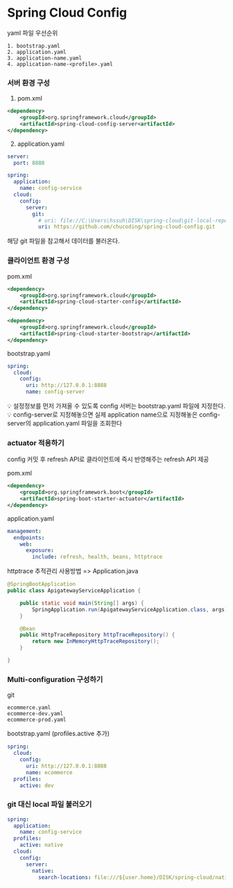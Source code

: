 # Spring Cloud Config

yaml 파일 우선순위
```
1. bootstrap.yaml
2. application.yaml
3. application-name.yaml
4. application-name-<profile>.yaml
```
### 서버 환경 구성
1. pom.xml
```xml
<dependency>
    <groupId>org.springframework.cloud</groupId>
    <artifactId>spring-cloud-config-server<artifactId>
</dependency>
```

2. application.yaml
```yaml
server:
  port: 8888

spring:
  application:
    name: config-service
  cloud:
    config:
      server:
        git:
          # uri: file://C:\Users\hssuh\DISK\spring-cloud\git-local-repo
          uri: https://github.com/chucoding/spring-cloud-config.git
```
해당 git 파일을 참고해서 데이터를 불러온다.

### 클라이언트 환경 구성
pom.xml
```xml
<dependency>
    <groupId>org.springframework.cloud</groupId>
    <artifactId>spring-cloud-starter-config</artifactId>
</dependency>

<dependency>
    <groupId>org.springframework.cloud</groupId>
    <artifactId>spring-cloud-starter-bootstrap</artifactId>
</dependency>
```

bootstrap.yaml
```yaml
spring:
  cloud:
    config:
      uri: http://127.0.0.1:8888
      name: config-server
```
💡 설정정보를 먼저 가져올 수 있도록 config 서버는 bootstrap.yaml 파일에 지정한다.
💡 config-server로 지정해놓으면 실제 application name으로 지정해놓은 config-server의 application.yaml 파일을 조회한다

### actuator 적용하기
config 커밋 후 refresh API로 클라이언트에 즉시 반영해주는 refresh API 제공

pom.xml
```xml
<dependency>
    <groupId>org.springframework.boot</groupId>
    <artifactId>spring-boot-starter-actuator</artifactId>
</dependency>
```

application.yaml
```yaml
management:
  endpoints:
    web:
      exposure:
        include: refresh, health, beans, httptrace
```

httptrace 추적관리 사용방법 => Application.java
```java
@SpringBootApplication
public class ApigatewayServiceApplication {

    public static void main(String[] args) {
        SpringApplication.run(ApigatewayServiceApplication.class, args);
    }

    @Bean
    public HttpTraceRepository httpTraceRepository() {
        return new InMemoryHttpTraceRepository();
    }

}
```

### Multi-configuration 구성하기
git
```
ecommerce.yaml
ecommerce-dev.yaml
ecommerce-prod.yaml
```

bootstrap.yaml (profiles.active 추가)
```yaml
spring:
  cloud:
    config:
      uri: http://127.0.0.1:8888
      name: ecommerce
  profiles:
    active: dev
```

### git 대신 local 파일 불러오기
```yaml
spring:
  application:
    name: config-service
  profiles:
    active: native
  cloud:
    config:
      server:
        native:
          search-locations: file:///${user.home}/DISK/spring-cloud/native-file-repo
```